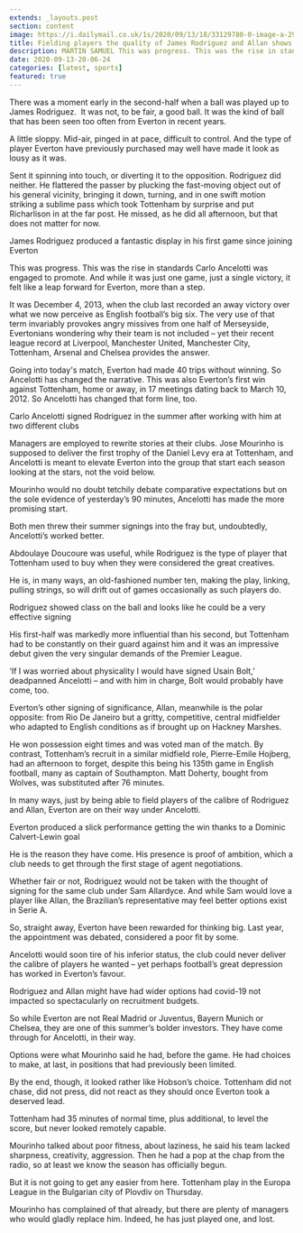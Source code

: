 ```yaml
---
extends: _layouts.post
section: content
image: https://i.dailymail.co.uk/1s/2020/09/13/18/33129780-0-image-a-29_1600018790837.jpg 
title: Fielding players the quality of James Rodriguez and Allan shows Everton on their way under Ancelotti 
description: MARTIN SAMUEL This was progress. This was the rise in standards Carlo Ancelotti was engaged to promote. And while it was just one game, it felt like a leap forward for Everton more than a step. 
date: 2020-09-13-20-06-24 
categories: [latest, sports] 
featured: true 
--- 
```

There was a moment early in the second-half when a ball was played up to James Rodriguez.  It was not, to be fair, a good ball. It was the kind of ball that has been seen too often from Everton in recent years.

A little sloppy. Mid-air, pinged in at pace, difficult to control. And the type of player Everton have previously purchased may well have made it look as lousy as it was. 

Sent it spinning into touch, or diverting it to the opposition. Rodriguez did neither. He flattered the passer by plucking the fast-moving object out of his general vicinity, bringing it down, turning, and in one swift motion striking a sublime pass which took Tottenham by surprise and put Richarlison in at the far post. He missed, as he did all afternoon, but that does not matter for now.

James Rodriguez produced a fantastic display in his first game since joining Everton

This was progress. This was the rise in standards Carlo Ancelotti was engaged to promote. And while it was just one game, just a single victory, it felt like a leap forward for Everton, more than a step. 

It was December 4, 2013, when the club last recorded an away victory over what we now perceive as English football’s big six. The very use of that term invariably provokes angry missives from one half of Merseyside, Evertonians wondering why their team is not included – yet their recent league record at Liverpool, Manchester United, Manchester City, Tottenham, Arsenal and Chelsea provides the answer.

Going into today's match, Everton had made 40 trips without winning. So Ancelotti has changed the narrative. This was also Everton’s first win against Tottenham, home or away, in 17 meetings dating back to March 10, 2012. So Ancelotti has changed that form line, too.

Carlo Ancelotti signed Rodriguez in the summer after working with him at two different clubs

Managers are employed to rewrite stories at their clubs. Jose Mourinho is supposed to deliver the first trophy of the Daniel Levy era at Tottenham, and Ancelotti is meant to elevate Everton into the group that start each season looking at the stars, not the void below. 

Mourinho would no doubt tetchily debate comparative expectations but on the sole evidence of yesterday’s 90 minutes, Ancelotti has made the more promising start.

Both men threw their summer signings into the fray but, undoubtedly, Ancelotti’s worked better. 

Abdoulaye Doucoure was useful, while Rodriguez is the type of player that Tottenham used to buy when they were considered the great creatives. 

He is, in many ways, an old-fashioned number ten, making the play, linking, pulling strings, so will drift out of games occasionally as such players do. 

Rodriguez showed class on the ball and looks like he could be a very effective signing

His first-half was markedly more influential than his second, but Tottenham had to be constantly on their guard against him and it was an impressive debut given the very singular demands of the Premier League. 

‘If I was worried about physicality I would have signed Usain Bolt,’ deadpanned Ancelotti – and with him in charge, Bolt would probably have come, too. 

Everton’s other signing of significance, Allan, meanwhile is the polar opposite: from Rio De Janeiro but a gritty, competitive, central midfielder who adapted to English conditions as if brought up on Hackney Marshes. 

He won possession eight times and was voted man of the match. By contrast, Tottenham’s recruit in a similar midfield role, Pierre-Emile Hojberg, had an afternoon to forget, despite this being his 135th game in English football, many as captain of Southampton. Matt Doherty, bought from Wolves, was substituted after 76 minutes.

In many ways, just by being able to field players of the calibre of Rodriguez and Allan, Everton are on their way under Ancelotti. 

Everton produced a slick performance getting the win thanks to a Dominic Calvert-Lewin goal

He is the reason they have come. His presence is proof of ambition, which a club needs to get through the first stage of agent negotiations. 

Whether fair or not, Rodriguez would not be taken with the thought of signing for the same club under Sam Allardyce. And while Sam would love a player like Allan, the Brazilian’s representative may feel better options exist in Serie A. 

So, straight away, Everton have been rewarded for thinking big. Last year, the appointment was debated, considered a poor fit by some. 

Ancelotti would soon tire of his inferior status, the club could never deliver the calibre of players he wanted – yet perhaps football’s great depression has worked in Everton’s favour. 

Rodriguez and Allan might have had wider options had covid-19 not impacted so spectacularly on recruitment budgets. 

So while Everton are not Real Madrid or Juventus, Bayern Munich or Chelsea, they are one of this summer’s bolder investors. They have come through for Ancelotti, in their way.

Options were what Mourinho said he had, before the game. He had choices to make, at last, in positions that had previously been limited. 

By the end, though, it looked rather like Hobson’s choice. Tottenham did not chase, did not press, did not react as they should once Everton took a deserved lead.

Tottenham had 35 minutes of normal time, plus additional, to level the score, but never looked remotely capable. 

Mourinho talked about poor fitness, about laziness, he said his team lacked sharpness, creativity, aggression. Then he had a pop at the chap from the radio, so at least we know the season has officially begun.

But it is not going to get any easier from here. Tottenham play in the Europa League in the Bulgarian city of Plovdiv on Thursday. 

Mourinho has complained of that already, but there are plenty of managers who would gladly replace him. Indeed, he has just played one, and lost.

